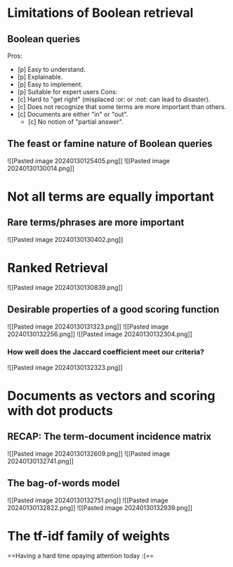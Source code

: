 # Limitations of Boolean retrieval
## Boolean queries
Pros:
- [p] Easy to understand.
- [p] Explainable.
- [p] Easy to implement.
- [p] Suitable for expert users
Cons:
- [c] Hard to "get right" (misplaced :or: or :not: can lead to disaster).
- [c] Does not recognize that some terms are more important than others.
- [c] Documents are either "in" or "out".
	- [c] No notion of "partial answer".

## The feast or famine nature of Boolean queries
![[Pasted image 20240130125405.png]]
![[Pasted image 20240130130014.png]]
# Not all terms are equally important
## Rare terms/phrases are more important
![[Pasted image 20240130130402.png]]
# Ranked Retrieval
![[Pasted image 20240130130839.png]]
## Desirable properties of a good scoring function
![[Pasted image 20240130131323.png]]
![[Pasted image 20240130132256.png]]
![[Pasted image 20240130132304.png]]
### How well does the Jaccard coefficient meet our criteria?
![[Pasted image 20240130132323.png]]
# Documents as vectors and scoring with dot products
## RECAP: The term-document incidence matrix
![[Pasted image 20240130132609.png]]
![[Pasted image 20240130132741.png]]
## The bag-of-words model
![[Pasted image 20240130132751.png]]
![[Pasted image 20240130132822.png]]
![[Pasted image 20240130132939.png]]
# The tf-idf family of weights
==Having a hard time opaying attention today :(==
